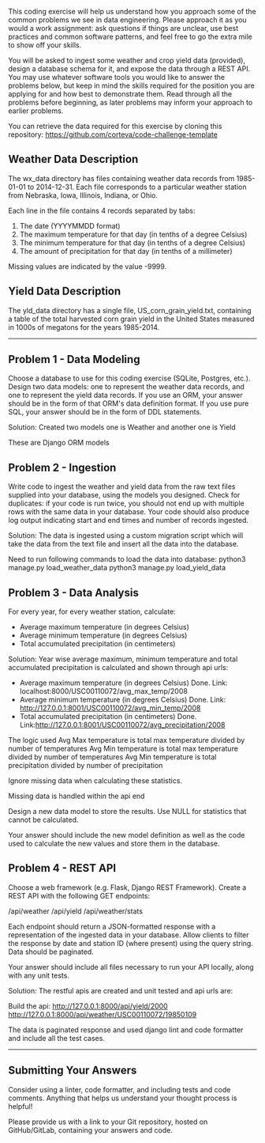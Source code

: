 This coding exercise will help us understand how you approach some of the common problems we see in data engineering. Please approach it as you would a work assignment: ask questions if things are unclear, use best practices and common software patterns, and feel free to go the extra mile to show off your skills.

You will be asked to ingest some weather and crop yield data (provided), design a database schema for it, and expose the data through a REST API. You may use whatever software tools you would like to answer the problems below, but keep in mind the skills required for the position you are applying for and how best to demonstrate them. Read through all the problems before beginning, as later problems may inform your approach to earlier problems.

You can retrieve the data required for this exercise by cloning this repository:
https://github.com/corteva/code-challenge-template

Weather Data Description
------------------------

The wx_data directory has files containing weather data records from 1985-01-01 to 2014-12-31. Each file corresponds to a particular weather station from Nebraska, Iowa, Illinois, Indiana, or Ohio.

Each line in the file contains 4 records separated by tabs: 

1. The date (YYYYMMDD format)
2. The maximum temperature for that day (in tenths of a degree Celsius)
3. The minimum temperature for that day (in tenths of a degree Celsius)
4. The amount of precipitation for that day (in tenths of a millimeter)

Missing values are indicated by the value -9999.

Yield Data Description
----------------------

The yld_data directory has a single file, US_corn_grain_yield.txt, containing a table of the total harvested corn grain yield in the United States measured in 1000s of megatons for the years 1985-2014.

---

Problem 1 - Data Modeling
-------------------------
Choose a database to use for this coding exercise (SQLite, Postgres, etc.). Design two data models: one to represent the weather data records, and one to represent the yield data records. If you use an ORM, your answer should be in the form of that ORM's data definition format. If you use pure SQL, your answer should be in the form of DDL statements.

Solution: Created two models one is Weather and another one is Yield

These are Django ORM models

Problem 2 - Ingestion
---------------------
Write code to ingest the weather and yield data from the raw text files supplied into your database, using the models you designed. Check for duplicates: if your code is run twice, you should not end up with multiple rows with the same data in your database. Your code should also produce log output indicating start and end times and number of records ingested.

Solution: The data is ingested using a custom migration script which will take the data from the text file and insert all the data into the database.

Need to run following commands to load the data into database:
python3 manage.py load_weather_data
python3 manage.py load_yield_data

Problem 3 - Data Analysis
-------------------------
For every year, for every weather station, calculate:

* Average maximum temperature (in degrees Celsius)
* Average minimum temperature (in degrees Celsius)
* Total accumulated precipitation (in centimeters)

Solution: Year wise average maximum, minimum temperature and total accumulated precipitation is calculated and shown through api urls:
* Average maximum temperature (in degrees Celsius)
Done. Link: localhost:8000/USC00110072/avg_max_temp/2008
* Average minimum temperature (in degrees Celsius)
Done. Link: http://127.0.0.1:8001/USC00110072/avg_min_temp/2008
* Total accumulated precipitation (in centimeters)
Done. Link:http://127.0.0.1:8001/USC00110072/avg_precipitation/2008

The logic used Avg Max temperature is total max temperature divided by number of temperatures
Avg Min temperature is total max temperature divided by number of temperatures
Avg Min temperature is total precipitation divided by number of precipitation 

Ignore missing data when calculating these statistics.

Missing data is handled within the api end 

Design a new data model to store the results. Use NULL for statistics that cannot be calculated.

Your answer should include the new model definition as well as the code used to calculate the new values and store them in the database.

Problem 4 - REST API
--------------------
Choose a web framework (e.g. Flask, Django REST Framework). Create a REST API with the following GET endpoints:

/api/weather
/api/yield
/api/weather/stats

Each endpoint should return a JSON-formatted response with a representation of the ingested data in your database. Allow clients to filter the response by date and station ID (where present) using the query string. Data should be paginated.

Your answer should include all files necessary to run your API locally, along with any unit tests.

Solution: The restful apis are created and unit tested and api urls are:

Build the api:
http://127.0.0.1:8000/api/yield/2000
http://127.0.0.1:8000/api/weather/USC00110072/19850109

The data is paginated response and used django lint and code formatter and include all the test cases.

---

Submitting Your Answers
-----------------------
Consider using a linter, code formatter, and including tests and code comments. Anything that helps us understand your thought process is helpful!

Please provide us with a link to your Git repository, hosted on GitHub/GitLab, containing your answers and code.


